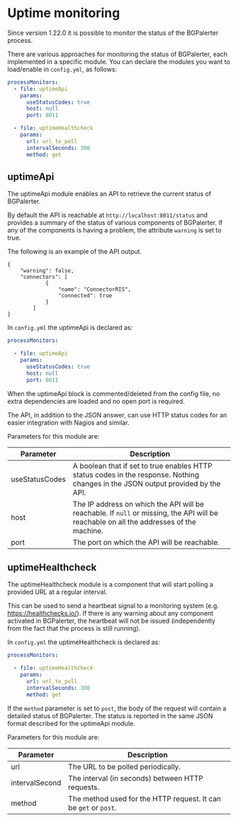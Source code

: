 # Uptime monitoring

Since version 1.22.0 it is possible to monitor the status of the BGPalerter process.

There are various approaches for monitoring the status of BGPalerter, each implemented in a specific module. 
You can declare the modules you want to load/enable in `config.yml`, as follows:

```yaml
processMonitors:
  - file: uptimeApi
    params:
      useStatusCodes: true
      host: null
      port: 8011

  - file: uptimeHealthcheck
    params:
      url: url_to_poll
      intervalSeconds: 300
      method: get
```


## uptimeApi

The uptimeApi module enables an API to retrieve the current status of BGPalerter.

By default the API is reachable at `http://localhost:8011/status` and provides a summary of the status of various components of BGPalerter. If any of the components is having a problem, the attribute `warning` is set to true.

The following is an example of the API output.

```
{
    "warning": false,
    "connectors": [
            {
                "name": "ConnectorRIS",
                "connected": true
            }
        ]
}
```

In `config.yml` the uptimeApi is declared as:

```yaml
processMonitors:

  - file: uptimeApi
    params:
      useStatusCodes: true
      host: null
      port: 8011
```

When the uptimeApi block is commented/deleted from the config file, no extra dependencies are loaded and no open port is required. 

The API, in addition to the JSON answer, can use HTTP status codes for an easier integration with Nagios and similar.

Parameters for this module are:

|Parameter| Description| 
|---|---|
|useStatusCodes| A boolean that if set to true enables HTTP status codes in the response. Nothing changes in the JSON output provided by the API. | 
|host| The IP address on which the API will be reachable. If `null` or missing, the API will be reachable on all the addresses of the machine.| 
|port| The port on which the API will be reachable. | 


## uptimeHealthcheck

The uptimeHealthcheck module is a component that will start polling a provided URL at a regular interval.

This can be used to send a heartbeat signal to a monitoring system (e.g. https://healthchecks.io/).
If there is any warning about any component activated in BGPalerter, the heartbeat will not be issued (independently from the fact that the process is still running).


In `config.yml` the uptimeHealthcheck is declared as:

```yaml
processMonitors:

  - file: uptimeHealthcheck
    params:
      url: url_to_poll
      intervalSeconds: 300
      method: get
```

If the `method` parameter is set to `post`, the body of the request will contain a detailed status of BGPalerter.
The status is reported in the same JSON format described for the uptimeApi module.

Parameters for this module are:

|Parameter| Description| 
|---|---|
|url| The URL to be polled periodically. | 
|intervalSecond| The interval (in seconds) between HTTP requests. | 
|method| The method used for the HTTP request. It can be `get` or `post`. | 







